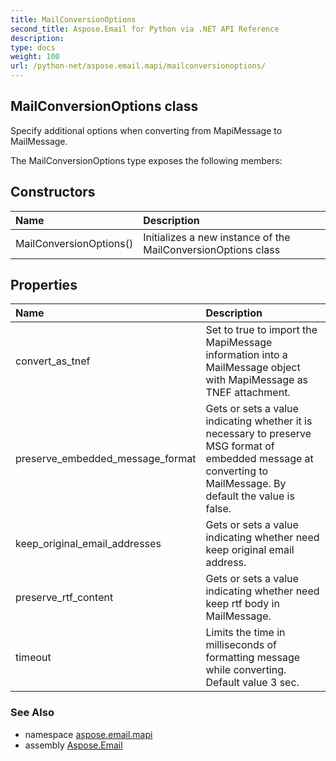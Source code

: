 ```yaml
---
title: MailConversionOptions
second_title: Aspose.Email for Python via .NET API Reference
description: 
type: docs
weight: 100
url: /python-net/aspose.email.mapi/mailconversionoptions/
---
```


## MailConversionOptions class

Specify additional options when converting from MapiMessage to MailMessage.

The MailConversionOptions type exposes the following members:
## Constructors
| Name | Description |
| :- | :- |
|MailConversionOptions()|Initializes a new instance of the MailConversionOptions class|
## Properties
| Name | Description |
| :- | :- |
|convert_as_tnef|Set to true to import the MapiMessage information into a MailMessage object with MapiMessage as TNEF attachment.|
|preserve_embedded_message_format|Gets or sets a value indicating whether it is necessary to preserve MSG format of <br/>            embedded message at converting to MailMessage. By default the value is false.|
|keep_original_email_addresses|Gets or sets a value indicating whether need keep original email address.|
|preserve_rtf_content|Gets or sets a value indicating whether need keep rtf body in MailMessage.|
|timeout|Limits the time in milliseconds of formatting message while converting.<br/>            Default value 3 sec.|

### See Also

* namespace [aspose.email.mapi](/email/python-net/aspose.email.mapi/)
* assembly [Aspose.Email](/email/python-net/)

